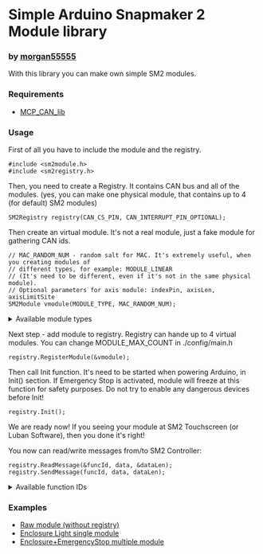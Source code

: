 # Simple Arduino Snapmaker 2 Module library
### by [morgan55555](https://github.com/morgan55555)

With this library you can make own simple SM2 modules.


### Requirements
 - [MCP_CAN_lib](https://github.com/coryjfowler/MCP_CAN_lib)


### Usage

First of all you have to include the module and the registry.
~~~
#include <sm2module.h>
#include <sm2registry.h>
~~~

Then, you need to create a Registry.
It contains CAN bus and all of the modules.
(yes, you can make one physical module, that contains up to 4 (for default) SM2 modules)
~~~
SM2Registry registry(CAN_CS_PIN, CAN_INTERRUPT_PIN_OPTIONAL);
~~~

Then create an virtual module. It's not a real module, just a fake module for gathering CAN ids.
~~~
// MAC_RANDOM_NUM - random salt for MAC. It's extremely useful, when you creating modules of
// different types, for example: MODULE_LINEAR
// (It's need to be different, even if it's not in the same physical module).
// Optional parameters for axis module: indexPin, axisLen, axisLimitSite
SM2Module vmodule(MODULE_TYPE, MAC_RANDOM_NUM);
~~~

<details>
    <summary>Available module types</summary>
    - MODULE_PRINT
    - MODULE_CNC
    - MODULE_LASER
    - MODULE_LINEAR
    - MODULE_ENCLOSURE
    - MODULE_ROTATE
    - MODULE_PURIFIER
    - MODULE_EMERGENCY_STOP
    - MODULE_PRINT_V_SM1
    - MODULE_LINEAR_TMC
    - MODULE_LASER_10W
</details>


Next step - add module to registry.
Registry can hande up to 4 virtual modules.
You can change MODULE_MAX_COUNT in ./config/main.h
~~~
registry.RegisterModule(&vmodule);
~~~


Then call Init function. It's need to be started when powering Arduino, in Init() section.
If Emergency Stop is activated, module will freeze at this function for safety purposes.
Do not try to enable any dangerous devices before Init!
~~~
registry.Init();
~~~


We are ready now! If you seeing your module at SM2 Touchscreen (or Luban Software),
then you done it's right!

You now can read/write messages from/to SM2 Controller:
~~~
registry.ReadMessage(&funcId, data, &dataLen);
registry.SendMessage(funcId, data, dataLen);
~~~

<details>
    <summary>Available function IDs</summary>
    - FUNC_REPORT_LIMIT
    - FUNC_REPORT_PROBE
    - FUNC_REPORT_CUT
    - FUNC_SET_STEP_CTRL
    - FUNC_SET_MOTOR_SPEED
    - FUNC_REPORT_MOTOR_SPEED
    - FUNC_REPORT_TEMPEARTURE
    - FUNC_SET_TEMPEARTURE
    - FUNC_SET_FAN
    - FUNC_SET_FAN2
    - FUNC_SET_PID
    - FUNC_SET_CAMERA_POWER
    - FUNC_SET_LASER_FOCUS
    - FUNC_REPORT_LASER_FOCUS
    - FUNC_SET_LIGHT_COLOR
    - FUNC_REPORT_ENCLOSURE
    - FUNC_REPORT_TEMP_PID
    - FUNC_REPORT_TOOL_SETTING
    - FUNC_SET_ENCLOSURE_LIGHT
    - FUNC_SET_FAN_MODULE
    - FUNC_REPORT_STOP_SWITCH
    - FUNC_TMC_IOCTRL
    - FUNC_TMC_PUBLISH
    - FUNC_SET_PURIFIER
    - FUNC_REPORT_PURIFIER
    - FUNC_SET_AUTOFOCUS_LIGHT
    - FUNC_REPORT_SECURITY_STATUS
    - FUNC_MODULE_ONLINE_SYNC
    - FUNC_MODULE_SET_TEMP
    - FUNC_MODULE_LASER_CTRL
    - FUNC_MODULE_GET_HW_VERSION
    - FUNC_REPORT_PIN_STATUS
    - FUNC_CONFIRM_PIN_STATUS
    - FUNC_EMERGENCY_STOP
    - FUNC_HEARTBEAT
</details>


### Examples
 - [Raw module (without registry)](https://github.com/morgan55555/sm2_module/examples/RawModuleExample/RawModuleExample.ino)
 - [Enclosure Light single module](https://github.com/morgan55555/sm2_module/examples/SingleModuleExample/SingleModuleExample.ino)
 - [Enclosure+EmergencyStop multiple module](https://github.com/morgan55555/sm2_module/examples/MultipleModulesExample/MultipleModulesExample.ino)